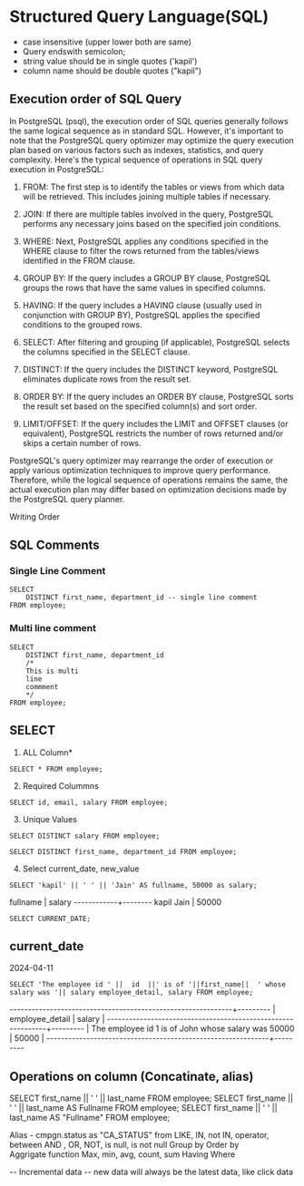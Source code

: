 # Structured Query Language(SQL)
- case insensitive (upper lower both are same)
- Query endswith semicolon;
- string value should be in single quotes ('kapil')
- column name should be double quotes ("kapil")

## Execution order of SQL Query

In PostgreSQL (psql), the execution order of SQL queries generally follows the same logical sequence as in standard SQL. However, it's important to note that the PostgreSQL query optimizer may optimize the query execution plan based on various factors such as indexes, statistics, and query complexity. Here's the typical sequence of operations in SQL query execution in PostgreSQL:

1. FROM: The first step is to identify the tables or views from which data will be retrieved. This includes joining multiple tables if necessary.

2. JOIN: If there are multiple tables involved in the query, PostgreSQL performs any necessary joins based on the specified join conditions.

3. WHERE: Next, PostgreSQL applies any conditions specified in the WHERE clause to filter the rows returned from the tables/views identified in the FROM clause.

4. GROUP BY: If the query includes a GROUP BY clause, PostgreSQL groups the rows that have the same values in specified columns.

5. HAVING: If the query includes a HAVING clause (usually used in conjunction with GROUP BY), PostgreSQL applies the specified conditions to the grouped rows.

6. SELECT: After filtering and grouping (if applicable), PostgreSQL selects the columns specified in the SELECT clause.

7. DISTINCT: If the query includes the DISTINCT keyword, PostgreSQL eliminates duplicate rows from the result set.

8. ORDER BY: If the query includes an ORDER BY clause, PostgreSQL sorts the result set based on the specified column(s) and sort order.

9. LIMIT/OFFSET: If the query includes the LIMIT and OFFSET clauses (or equivalent), PostgreSQL restricts the number of rows returned and/or skips a certain number of rows.

PostgreSQL's query optimizer may rearrange the order of execution or apply various optimization techniques to improve query performance. Therefore, while the logical sequence of operations remains the same, the actual execution plan may differ based on optimization decisions made by the PostgreSQL query planner.


Writing Order

## SQL Comments

### Single Line Comment
```
SELECT 
    DISTINCT first_name, department_id -- single line comment
FROM employee;
```

### Multi line comment
```
SELECT
    DISTINCT first_name, department_id
    /*
    This is multi
    line
    commment
    */
FROM employee;
```


## SELECT
1. ALL Column*

`SELECT * FROM employee;`

2. Required Colummns

`SELECT id, email, salary FROM employee;`

3. Unique Values

`SELECT DISTINCT salary FROM employee;`

`SELECT DISTINCT first_name, department_id FROM employee;`

4. Select current_date, new_value

`SELECT 'kapil' || ' ' || 'Jain' AS fullname, 50000 as salary;`

  fullname  | salary
------------+--------
 kapil Jain |  50000

`SELECT CURRENT_DATE;`

 current_date
--------------
 2024-04-11

`SELECT 'The employee id ' ||  id  ||' is of '||first_name||  ' whose salary was '|| salary employee_detail, salary FROM employee;`

-------------------------------------------------------------+---------
|                      employee_detail                       | salary |
-------------------------------------------------------------+---------
| The employee id 1 is of John whose salary was 50000        |  50000 |
-------------------------------------------------------------+---------

## Operations on column (Concatinate, alias)
SELECT  first_name || ' ' || last_name FROM employee;
SELECT  first_name || ' ' || last_name AS Fullname FROM employee;
SELECT  first_name || ' ' || last_name AS "Fullname" FROM employee;

Alias - cmpgn.status as "CA_STATUS"
from
LIKE, IN, not IN, operator, between AND , OR, NOT, is null, is not null
Group by
Order by
Aggrigate function Max, min, avg, count, sum
Having
Where




-- Incremental data
-- new data will always be the latest data, like click data